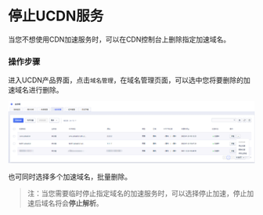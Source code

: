# 停止UCDN服务

当您不想使用CDN加速服务时，可以在CDN控制台上删除指定加速域名。

### 操作步骤

进入UCDN产品界面，点击<code>域名管理</code>，在域名管理页面，可以选中您将要删除的加速域名进行删除。

![2022-域名管理-删除加速](/images/2022-域名管理-删除加速.png)

也可同时选择多个加速域名，批量删除。

> 注：当您需要临时停止指定域名的加速服务时，可以选择停止加速，停止加速后域名将会<strong>停止解析</strong>。
